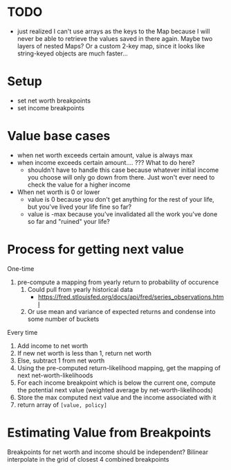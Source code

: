# TODO
* just realized I can't use arrays as the keys to the Map because I will never be able to retrieve the values saved in there again. Maybe two layers of nested Maps? Or a custom 2-key map, since it looks like string-keyed objects are much faster...

# Setup
* set net worth breakpoints
* set income breakpoints

# Value base cases
* when net worth exceeds certain amount, value is always max
* when income exceeds certain amount.... ??? What to do here?
  * shouldn't have to handle this case because whatever initial income you choose will only go down from there. Just won't ever need to check the value for a higher income
* When net worth is 0 or lower
  * value is 0 because you don't get anything for the rest of your life, but you've lived your life fine so far?
  * value is -max because you've invalidated all the work you've done so far and "ruined" your life?

# Process for getting next value

One-time
1. pre-compute a mapping from yearly return to probability of occurence
    1. Could pull from yearly historical data
        * https://fred.stlouisfed.org/docs/api/fred/series_observations.html
    2. Or use mean and variance of expected returns and condense into some number of buckets

Every time
1. Add income to net worth
2. If new net worth is less than 1, return net worth
3. Else, subtract 1 from net worth
4. Using the pre-computed return-likelihood mapping, get the mapping of next net-worth-likelihoods
5. For each income breakpoint which is below the current one, compute the potential next value (weighted average by net-worth-likelihoods)
6. Store the max computed next value and the income associated with it
7. return array of `[value, policy]`

# Estimating Value from Breakpoints

Breakpoints for net worth and income should be independent?
Bilinear interpolate in the grid of closest 4 combined breakpoints

